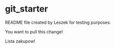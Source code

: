 # git_starter
README file created by Leszek for testing purposes.

You want to pull this change!

Lista zakupow!
